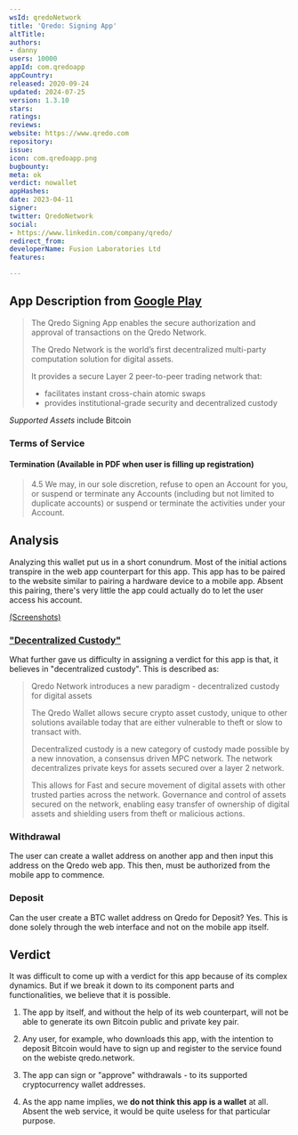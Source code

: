 ```yaml
---
wsId: qredoNetwork
title: 'Qredo: Signing App'
altTitle: 
authors:
- danny
users: 10000
appId: com.qredoapp
appCountry: 
released: 2020-09-24
updated: 2024-07-25
version: 1.3.10
stars: 
ratings: 
reviews: 
website: https://www.qredo.com
repository: 
issue: 
icon: com.qredoapp.png
bugbounty: 
meta: ok
verdict: nowallet
appHashes: 
date: 2023-04-11
signer: 
twitter: QredoNetwork
social:
- https://www.linkedin.com/company/qredo/
redirect_from: 
developerName: Fusion Laboratories Ltd
features: 

---
```


## App Description from [Google Play](https://play.google.com/store/apps/details?id=com.qredoapp) 

> The Qredo Signing App enables the secure authorization and approval of transactions on the Qredo Network.
>
> The Qredo Network is the world’s first decentralized multi-party computation solution for digital assets.
> 
> It provides a secure Layer 2 peer-to-peer trading network that:
> - facilitates instant cross-chain atomic swaps
> - provides institutional-grade security and decentralized custody

*Supported Assets* include Bitcoin

### Terms of Service 

#### Termination (Available in PDF when user is filling up registration)

> 4.5 We may, in our sole discretion, refuse to open an Account for you, or suspend or terminate any Accounts (including but not limited to duplicate accounts) or suspend or terminate the activities under your Account.

## Analysis 

Analyzing this wallet put us in a short conundrum. Most of the initial actions transpire in the web app counterpart for this app. This app has to be paired to the website similar to pairing a hardware device to a mobile app. Absent this pairing, there's very little the app could actually do to let the user access his account. 

[(Screenshots)](https://twitter.com/BitcoinWalletz/status/1645682542656516097)

### ["Decentralized Custody"](https://qredo.zendesk.com/hc/en-us/articles/4407948097169-What-is-Decentralized-Custody-)

What further gave us difficulty in assigning a verdict for this app is that, it believes in "decentralized custody". This is described as: 

> Qredo Network introduces a new paradigm - decentralized custody for digital assets
>
> The Qredo Wallet allows secure crypto asset custody, unique to other solutions available today that are either vulnerable to theft or slow to transact with.
> 
> Decentralized custody is a new category of custody made possible by a new innovation, a consensus driven MPC network. The network decentralizes private keys for assets secured over a layer 2 network.
>
> This allows for Fast and secure movement of digital assets with other trusted parties across the network. Governance and control of assets secured on the network, enabling easy transfer of ownership of digital assets and shielding users from theft or malicious actions.  

### Withdrawal 

The user can create a wallet address on another app and then input this address on the Qredo web app. This then, must be authorized from the mobile app to commence. 

### Deposit 

Can the user create a BTC wallet address on Qredo for Deposit? Yes. This is done solely through the web interface and not on the mobile app itself. 

## Verdict   

It was difficult to come up with a verdict for this app because of its complex dynamics. But if we break it down to its component parts and functionalities, we believe that it is possible. 

1. The app by itself, and without the help of its web counterpart, will not be able to generate its own Bitcoin public and private key pair. 

2. Any user, for example, who downloads this app, with the intention to deposit Bitcoin would have to sign up and register to the service found on the webiste qredo.network. 

3. The app can sign or "approve" withdrawals - to its supported cryptocurrency wallet addresses.  

4. As the app name implies, we **do not think this app is a wallet** at all. Absent the web service, it would be quite useless for that particular purpose. 
